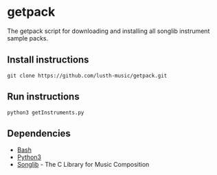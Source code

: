 # getpack
The getpack script for downloading and installing 
all songlib instrument sample packs.

## Install instructions
`git clone https://github.com/lusth-music/getpack.git`

## Run instructions
`python3 getInstruments.py`

## Dependencies
* [Bash](http://www.gnu.org/software/bash/)
* [Python3](https://www.python.org/)
* [Songlib](http://songlib.cs.ua.edu/) - The C Library for Music Composition
